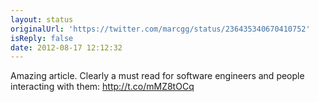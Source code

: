 ```yaml
---
layout: status
originalUrl: 'https://twitter.com/marcgg/status/236435340670410752'
isReply: false
date: 2012-08-17 12:12:32
---
```


Amazing article. Clearly a must read for software engineers and people interacting with them: http://t.co/mMZ8tOCq
